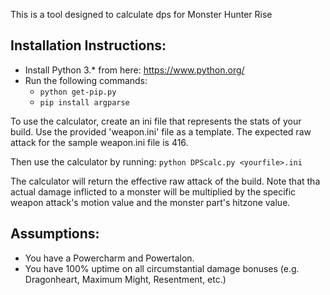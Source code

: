 This is a tool designed to calculate dps for Monster Hunter Rise

## Installation Instructions:
 * Install Python 3.* from here: https://www.python.org/
 * Run the following commands:
    * `python get-pip.py `
    * `pip install argparse`
   
To use the calculator, create an ini file that represents the stats of your build. Use the provided 'weapon.ini' file as  a template.
The expected raw attack for the sample weapon.ini file is 416.

Then use the calculator by running: `python DPScalc.py <yourfile>.ini`

The calculator will return the effective raw attack of the build.
Note that tha actual damage inflicted to a monster will be multiplied by the specific weapon attack's motion value and the monster part's hitzone value.

## Assumptions:
* You have a Powercharm and Powertalon.
* You have 100% uptime on all circumstantial damage bonuses (e.g. Dragonheart, Maximum Might, Resentment, etc.)